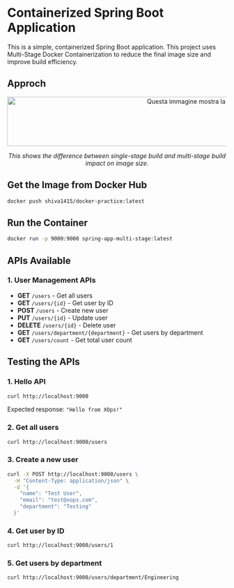 #  Containerized Spring Boot Application
This is a simple, containerized Spring Boot application. This project uses Multi-Stage Docker Containerization to reduce the final image size and improve build efficiency.

## Approch
<div align="center">
  <img width="1419" height="113" alt="Questa immagine mostra la differenza tra build a singolo stadio e build a più stadi in termini di dimensione dell'immagine" src="https://github.com/user-attachments/assets/56e5f867-f726-4e78-b8f4-a7c9f69662ae" />
  <p><em>This shows the difference between single-stage build and multi-stage build impact on image size.</em></p>
</div>

## Get the Image from Docker Hub
``` bash
docker push shiva1415/docker-practice:latest
```

## Run the Container
``` bash
docker run -p 9000:9000 spring-app-multi-stage:latest
```

## APIs Available

### 1. User Management APIs
- **GET** `/users` - Get all users
- **GET** `/users/{id}` - Get user by ID
- **POST** `/users` - Create new user
- **PUT** `/users/{id}` - Update user
- **DELETE** `/users/{id}` - Delete user
- **GET** `/users/department/{department}` - Get users by department
- **GET** `/users/count` - Get total user count

## Testing the APIs

### 1. Hello API
```bash
curl http://localhost:9000
```
Expected response: `"Hello from XOps!"`

### 2. Get all users
```bash
curl http://localhost:9000/users
```

### 3. Create a new user
```bash
curl -X POST http://localhost:9000/users \
  -H "Content-Type: application/json" \
  -d '{
    "name": "Test User",
    "email": "test@xops.com",
    "department": "Testing"
  }'
```

### 4. Get user by ID
```bash
curl http://localhost:9000/users/1
```

### 5. Get users by department
```bash
curl http://localhost:9000/users/department/Engineering
```



